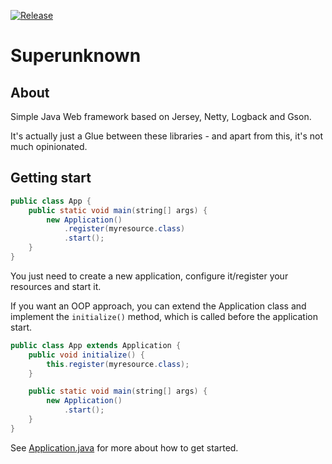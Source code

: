 [![Release](https://jitpack.io/v/daniloqueiroz/superunknown.svg)](https://jitpack.io/#daniloqueiroz/superunknown)

# Superunknown


## About

Simple Java Web framework based on Jersey, Netty, Logback and Gson.

It's actually just a Glue between these libraries - and apart from this, it's not much opinionated.

## Getting start

```java
public class App {
    public static void main(string[] args) {
        new Application()
            .register(myresource.class)
            .start();
    }
}
```

You just need to create a new application, configure it/register your resources and start it.

If you want an OOP approach, you can extend the Application class and implement the ``initialize()`` method, which is called before the application start.

```java
public class App extends Application {
    public void initialize() {
        this.register(myresource.class);
    }

    public static void main(string[] args) {
        new Application()
            .start();
    }
}
```

See [Application.java](https://github.com/daniloqueiroz/superunknown/blob/master/src/main/java/superunknown/Application.java) for more about how to get started.



